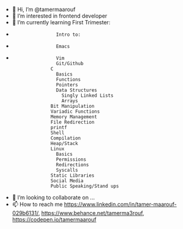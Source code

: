 - 👋 Hi, I’m @tamermaarouf
- 👀 I’m interested in frontend developer
- 🌱 I’m currently learning First Trimester:
-                     Intro to:
-                     Emacs
-                     Vim
                      Git/Github
                    C
                      Basics
                      Functions
                      Pointers
                      Data Structures
                        Singly Linked Lists
                        Arrays
                    Bit Manipulation
                    Variadic Functions
                    Memory Management
                    File Redirection
                    printf
                    Shell
                    Compilation
                    Heap/Stack
                    Linux
                      Basics
                      Permissions
                      Redirections
                      Syscalls
                    Static Libraries
                    Social Media
                    Public Speaking/Stand ups
                    
- 💞️ I’m looking to collaborate on ...
- 📫 How to reach me https://www.linkedin.com/in/tamer-maarouf-029b6131/, https://www.behance.net/tamerma3rouf, https://codepen.io/tamermaarouf

<!---
tamermaarouf/tamermaarouf is a ✨ special ✨ repository because its `README.md` (this file) appears on your GitHub profile.
You can click the Preview link to take a look at your changes.
--->
